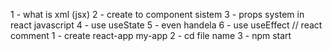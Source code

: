 1 - what is xml (jsx)
2 - create to component sistem
3 - props system in react javascript
4 - use useState
5 - even handela
6 - use useEffect
// react comment 
1 - create react-app my-app
2 - cd file name 
3 - npm start
